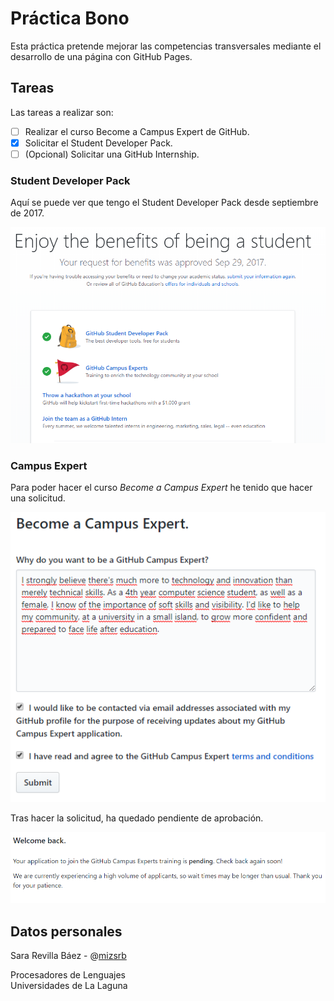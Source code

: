 # Práctica Bono

Esta práctica pretende mejorar las competencias transversales mediante el desarrollo de una página con GitHub Pages.  

## Tareas

Las tareas a realizar son:
- [ ] Realizar el curso Become a Campus Expert de GitHub.
- [x] Solicitar el Student Developer Pack.
- [ ] (Opcional) Solicitar una GitHub Internship.

### Student Developer Pack

Aquí se puede ver que tengo el Student Developer Pack desde septiembre de 2017.

![Prueba](img/proof.png)

### Campus Expert

Para poder hacer el curso _Become a Campus Expert_ he tenido que hacer una solicitud.

![Solicitud](img/campus-expert-intent.png)

Tras hacer la solicitud, ha quedado pendiente de aprobación.

![Status](img/campus-expert-status.png)

## Datos personales

Sara Revilla Báez - @[mizsrb](https://github.com/mizsrb)  

Procesadores de Lenguajes  
Universidades de La Laguna
